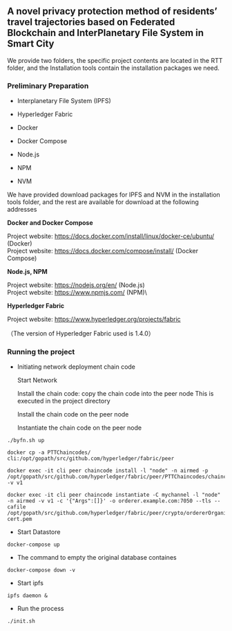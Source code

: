 ## A novel privacy protection method of residents’ travel trajectories based on Federated Blockchain and InterPlanetary File System in Smart City

We provide two folders, the specific project contents are located in the RTT folder, and the Installation tools contain the installation packages we need.

### Preliminary Preparation

- Interplanetary File System (IPFS)

- Hyperledger Fabric

- Docker

- Docker Compose

- Node.js

- NPM

- NVM

We have provided download packages for IPFS and NVM in the installation tools folder, and the rest are available for download at the following addresses

**Docker and Docker Compose**

Project website: https://docs.docker.com/install/linux/docker-ce/ubuntu/ (Docker)\
Project website: https://docs.docker.com/compose/install/ (Docker Compose)

**Node.js, NPM**

Project website: https://nodejs.org/en/ (Node.js)\
Project website: https://www.npmjs.com/ (NPM)\



**Hyperledger Fabric**

Project website: https://www.hyperledger.org/projects/fabric

（The version of Hyperledger Fabric used is 1.4.0）

### Running the project

- Initiating network deployment chain code

  Start Network
  
  Install the chain code: copy the chain code into the peer node This is executed in the project directory
  
  Install the chain code on the peer node
  
  Instantiate the chain code on the peer node

```
./byfn.sh up
```
  
 ```
docker cp -a PTTChaincodes/ cli:/opt/gopath/src/github.com/hyperledger/fabric/peer

docker exec -it cli peer chaincode install -l "node" -n airmed -p /opt/gopath/src/github.com/hyperledger/fabric/peer/PTTChaincodes/chaincode -v v1

docker exec -it cli peer chaincode instantiate -C mychannel -l "node" -n airmed -v v1 -c '{"Args":[]}' -o orderer.example.com:7050 --tls --cafile /opt/gopath/src/github.com/hyperledger/fabric/peer/crypto/ordererOrganizations/example.com/orderers/orderer.example.com/msp/tlscacerts/tlsca.example.com-cert.pem
```
- Start Datastore
  
```
docker-compose up
```

- The command to empty the original database containes

```
docker-compose down -v
```

- Start ipfs

```
ipfs daemon &
```

- Run the  process

```
./init.sh
```






